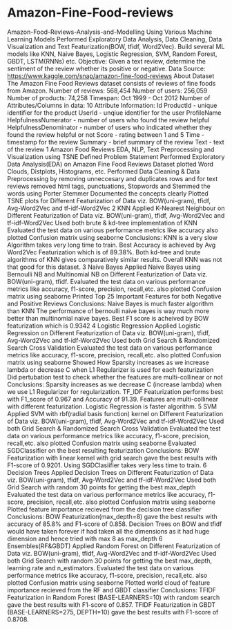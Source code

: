 # Amazon-Fine-Food-reviews
Amazon-Food-Reviews-Analysis-and-Modelling Using Various Machine Learning Models Performed Exploratory Data Analysis, Data Cleaning, Data Visualization and Text Featurization(BOW, tfidf, Word2Vec). Build several ML models like KNN, Naive Bayes, Logistic Regression, SVM, Random Forest, GBDT, LSTM(RNNs) etc. Objective: Given a text review, determine the sentiment of the review whether its positive or negative.  Data Source: https://www.kaggle.com/snap/amazon-fine-food-reviews  About Dataset The Amazon Fine Food Reviews dataset consists of reviews of fine foods from Amazon.  Number of reviews: 568,454 Number of users: 256,059 Number of products: 74,258 Timespan: Oct 1999 - Oct 2012 Number of Attributes/Columns in data: 10  Attribute Information:  Id ProductId - unique identifier for the product UserId - unqiue identifier for the user ProfileName HelpfulnessNumerator - number of users who found the review helpful HelpfulnessDenominator - number of users who indicated whether they found the review helpful or not Score - rating between 1 and 5 Time - timestamp for the review Summary - brief summary of the review Text - text of the review 1 Amazon Food Reviews EDA, NLP, Text Preprocessing and Visualization using TSNE Defined Problem Statement Performed Exploratory Data Analysis(EDA) on Amazon Fine Food Reviews Dataset plotted Word Clouds, Distplots, Histograms, etc. Performed Data Cleaning &amp; Data Preprocessing by removing unneccesary and duplicates rows and for text reviews removed html tags, punctuations, Stopwords and Stemmed the words using Porter Stemmer Documented the concepts clearly Plotted TSNE plots for Different Featurization of Data viz. BOW(uni-gram), tfidf, Avg-Word2Vec and tf-idf-Word2Vec 2 KNN Applied K-Nearest Neighbour on Different Featurization of Data viz. BOW(uni-gram), tfidf, Avg-Word2Vec and tf-idf-Word2Vec Used both brute &amp; kd-tree implementation of KNN Evaluated the test data on various performance metrics like accuracy also plotted Confusion matrix using seaborne Conclusions: KNN is a very slow Algorithm takes very long time to train. Best Accuracy is achieved by Avg Word2Vec Featurization which is of 89.38%. Both kd-tree and brute algorithms of KNN gives comparatively similar results. Overall KNN was not that good for this dataset. 3 Naive Bayes Applied Naive Bayes using Bernoulli NB and Multinomial NB on Different Featurization of Data viz. BOW(uni-gram), tfidf. Evaluated the test data on various performance metrics like accuracy, f1-score, precision, recall,etc. also plotted Confusion matrix using seaborne Printed Top 25 Important Features for both Negative and Positive Reviews Conclusions: Naive Bayes is much faster algorithm than KNN The performance of bernoulli naive bayes is way much more better than multinomial naive bayes. Best F1 score is acheived by BOW featurization which is 0.9342 4 Logistic Regression Applied Logistic Regression on Different Featurization of Data viz. BOW(uni-gram), tfidf, Avg-Word2Vec and tf-idf-Word2Vec Used both Grid Search &amp; Randomized Search Cross Validation Evaluated the test data on various performance metrics like accuracy, f1-score, precision, recall,etc. also plotted Confusion matrix using seaborne Showed How Sparsity increases as we increase lambda or decrease C when L1 Regularizer is used for each featurization Did pertubation test to check whether the features are multi-collinear or not Conclusions: Sparsity increases as we decrease C (increase lambda) when we use L1 Regularizer for regularization. TF_IDF Featurization performs best with F1_score of 0.967 and Accuracy of 91.39. Features are multi-collinear with different featurization. Logistic Regression is faster algorithm. 5 SVM Applied SVM with rbf(radial basis function) kernel on Different Featurization of Data viz. BOW(uni-gram), tfidf, Avg-Word2Vec and tf-idf-Word2Vec Used both Grid Search &amp; Randomized Search Cross Validation Evaluated the test data on various performance metrics like accuracy, f1-score, precision, recall,etc. also plotted Confusion matrix using seaborne Evaluated SGDClassifier on the best resulting featurization Conclusions: BOW Featurization with linear kernel with grid search gave the best results with F1-score of 0.9201. Using SGDClasiifier takes very less time to train. 6 Decision Trees Applied Decision Trees on Different Featurization of Data viz. BOW(uni-gram), tfidf, Avg-Word2Vec and tf-idf-Word2Vec Used both Grid Search with random 30 points for getting the best max_depth Evaluated the test data on various performance metrics like accuracy, f1-score, precision, recall,etc. also plotted Confusion matrix using seaborne Plotted feature importance recieved from the decision tree classifier Conclusions: BOW Featurization(max_depth=8) gave the best results with accuracy of 85.8% and F1-score of 0.858. Decision Trees on BOW and tfidf would have taken forever if had taken all the dimensions as it had huge dimension and hence tried with max 8 as max_depth 6 Ensembles(RF&amp;GBDT) Applied Random Forest on Different Featurization of Data viz. BOW(uni-gram), tfidf, Avg-Word2Vec and tf-idf-Word2Vec Used both Grid Search with random 30 points for getting the best max_depth, learning rate and n_estimators. Evaluated the test data on various performance metrics like accuracy, f1-score, precision, recall,etc. also plotted Confusion matrix using seaborne Plotted world cloud of feature importance recieved from the RF and GBDT classifier Conclusions: TFIDF Featurization in Random Forest (BASE-LEARNERS=10) with random search gave the best results with F1-score of 0.857. TFIDF Featurization in GBDT (BASE-LEARNERS=275, DEPTH=10) gave the best results with F1-score of 0.8708.
